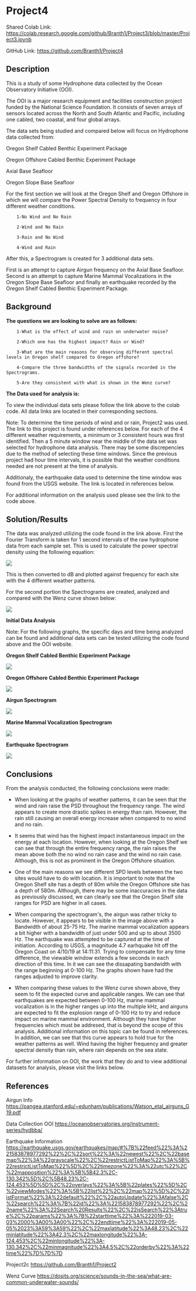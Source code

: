 # Project4
Shared Colab Link:
https://colab.research.google.com/github/Branth1/Project3/blob/master/Project3.ipynb

GitHub Link:
https://github.com/Branth1/Project4
## Description

This is a study of some Hydrophone data collected by the Ocean Observatory Initiative (OOI). 

The OOI is a major research equipment and facilities construction project funded by the National Science Foundation. It consists of seven arrays of sensors located across the North and South Atlantic and Pacific, including one cabled, two coastal, and four global arrays.

The data sets being studied and compared below will focus on Hydrophone data collected from:

Oregon Shelf Cabled Benthic Experiment Package

Oregon Offshore Cabled Benthic Experiment Package

Axial Base Seafloor

Oregon Slope Base Seafloor

For the first section we will look at the Oregon Shelf and Oregon Offshore in which we will compare the Power Spectral Density to frequency in four different weather conditions.

        1-No Wind and No Rain

        2-Wind and No Rain

        3-Rain and No Wind
        
        4-Wind and Rain

After this, a Spectrogram is created for 3 additional data sets.

First is an attempt to capture Airgun frequency on the Axial Base Seafloor. Second is an attempt to capture Marine Mammal Vocalizations in the Oregon Slope Base Seafloor and finally an earthquake recorded by the Oregon Shelf Cabled Benthic Experiment Package.

## Background

**The questions we are looking to solve are as follows:**

        1-What is the effect of wind and rain on underwater noise?

        2-Which one has the highest impact? Rain or Wind?

        3-What are the main reasons for observing different spectral levels in Oregon shelf compared to Oregon offshore?

        4-Compare the three bandwidths of the signals recorded in the Spectrograms. 

        5-Are they consistent with what is shown in the Wenz curve?

**The Data used for analysis is:**

To view the individual data sets please follow the link above to the colab code. All data links are located in their corresponding sections.

Note: To determine the time periods of wind and or rain, Project2 was used. The link to this project is found under references below. For each of the 4 different weather requirements, a minimum or 3 consistent hours was first identified. Then a 5 minute window near the middle of the data set was selected for hydrophone data analysis. There may be some discrepencies due to the method of selecting these time windows. Since the previous project had hour time intervals, it is possible that the weather conditions needed are not present at the time of analysis.

Additionaly, the earthquake data used to determine the time window was found from the USGS website. The link is located in references below.

For additional information on the analysis used please see the link to the code above.

## Solution/Results

The data was analyzed utilizing the code found in the link above. First the Fourier Transform is taken for 1 second intervals of the raw hydrophone data from each sample set. This is used to calculate the power spectral density using the following equation:

![](https://github.com/Branth1/Project4/blob/master/PSD.png?raw=true)

This is then converted to dB and plotted against frequency for each site with the 4 different weather patterns.

For the second portion the Spectrograms are created, analyzed and compared with the Wenz curve shown below:

![](https://github.com/Branth1/Project4/blob/master/Wenz%20curve.png?raw=true)


**Initial Data Analysis**

Note: For the following graphs, the specific days and time being analyzed can be found and additional data sets can be tested utilizing the code found above and the OOI website.

**Oregon Shelf Cabled Benthic Experiment Package**

![](https://github.com/Branth1/Project4/blob/master/Oregon%20Shelf.png?raw=true)

**Oregon Offshore Cabled Benthic Experiment Package**

![](https://github.com/Branth1/Project4/blob/master/Oregon%20Offshore.png?raw=true)

**Airgun Spectrogram**

![](https://github.com/Branth1/Project4/blob/master/Airgun.png?raw=true)

**Marine Mammal Vocalization Spectrogram**

![](https://github.com/Branth1/Project4/blob/master/Marine%20Mammals.png?raw=true)

**Earthquake Spectrogram**

![](https://github.com/Branth1/Project4/blob/master/Earthquake.png?raw=true)

## Conclusions
From the analysis conducted, the following conclusions were made:

* When looking at the graphs of weather patterns, it can be seen that the wind and rain raise the PSD throughout the frequency range. The wind appears to create more drastic spikes in energy than rain. However, the rain still causing an overall energy increase when compared to no wind and no rain. 

* It seems that wind has the highest impact instantaneous impact on the energy at each location. However, when looking at the Oregon Shelf we can see that through the entire frequency range, the rain raises the mean above both the no wind no rain case and the wind no rain case. Although, this is not as prominent in the Oregon Offshore situation. 

* One of the main reasons we see different SPD levels between the two sites would have to do with location. It is important to note that the Oregon Shelf site has a depth of 80m while the Oregon Offshore site has a depth of 580m. Although, there may be some inaccuracies in the data as previously discussed, we can clearly see that the Oregon Shelf site ranges for PSD are higher in all cases.

* When comparing the spectrogram's, the airgun was rather tricky to locate. However, it appears to be visible in the image above with a Bandwidth of about 25-75 Hz. The marine mammal vocalization appears a bit higher with a bandwidth of just under 500 and up to about 3500 Hz. The earthquake was attempted to be captured at the time of initiation. According to USGS, a magnitude 4.7 earhquake hit off the Oregon Coast on 4/10/19 at 14:11:31. Trying to compensate for any time difference, the viewable window extends a few seconds in each direction of this time. In it we can see the dissapating bandwidth with the range beginning at 0-100 Hz. The graphs shown have had the ranges adjusted to improve clarity. 

* When comparing these values to the Wenz curve shown above, they seem to fit the expected curve and applicable ranges. We can see that earthquakes are expected between 0-100 Hz, marine mammal vocalization is in the higher ranges up into the multiple kHz, and airguns are expected to fit the explosion range of 0-100 Hz to try and reduce impact on marine mammal environment. Although they have higher frequencies which must be addresed, that is beyond the scope of this analysis. Additional information on this topic can be found in references. In addition, we can see that this curve appears to hold true for the weather patterns as well. Wind having the higher frequency and greater spectral density than rain, where rain depends on the sea state.

For further information on OOI, the work that they do and to view additional datasets for analysis, please visit the links below. 


## References

Airgun Info
https://pangea.stanford.edu/~edunham/publications/Watson_etal_airguns_G19.pdf

Data Collection OOI
https://oceanobservatories.org/instrument-series/hydbba/

Earthquake Information
https://earthquake.usgs.gov/earthquakes/map/#%7B%22feed%22%3A%221583878977292%22%2C%22sort%22%3A%22newest%22%2C%22basemap%22%3A%22grayscale%22%2C%22restrictListToMap%22%3A%5B%22restrictListToMap%22%5D%2C%22timezone%22%3A%22utc%22%2C%22mapposition%22%3A%5B%5B42.3%2C-130.342%5D%2C%5B48.23%2C-124.453%5D%5D%2C%22overlays%22%3A%5B%22plates%22%5D%2C%22viewModes%22%3A%5B%22list%22%2C%22map%22%5D%2C%22listFormat%22%3A%22default%22%2C%22autoUpdate%22%3Afalse%2C%22search%22%3A%7B%22id%22%3A%221583878977292%22%2C%22name%22%3A%22Search%20Results%22%2C%22isSearch%22%3Atrue%2C%22params%22%3A%7B%22starttime%22%3A%222019-03-03%2000%3A00%3A00%22%2C%22endtime%22%3A%222019-05-05%2023%3A59%3A59%22%2C%22maxlatitude%22%3A48.23%2C%22minlatitude%22%3A42.3%2C%22maxlongitude%22%3A-124.453%2C%22minlongitude%22%3A-130.342%2C%22minmagnitude%22%3A4.5%2C%22orderby%22%3A%22time%22%7D%7D%7D

Project2c
https://github.com/Branth1/Project2

Wenz Curve
https://dosits.org/science/sounds-in-the-sea/what-are-common-underwater-sounds/
